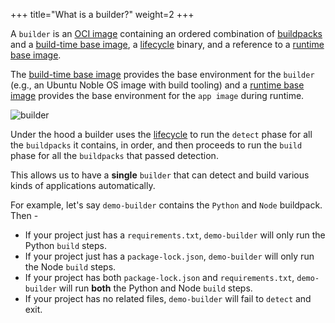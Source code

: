 +++
title="What is a builder?"
weight=2
+++

A `builder` is an [OCI image](https://github.com/opencontainers/image-spec) containing
an ordered combination of [buildpacks][buildpack] and
a [build-time base image], a [lifecycle] binary, and a reference to a [runtime base image].

<!--more-->

The [build-time base image] provides the base environment for the `builder`
(e.g., an Ubuntu Noble OS image with build tooling) and
a [runtime base image] provides the base environment for the `app image` during runtime.

![builder](/images/builder.svg)

Under the hood a builder uses the [lifecycle] to run the `detect` phase for all the `buildpacks` it contains, in order,
and then proceeds to run the `build` phase for all the `buildpacks` that passed detection.

This allows us to have a **single** `builder` that can detect and build various kinds of applications automatically.

For example, let's say `demo-builder` contains the `Python` and `Node` buildpack. Then -

- If your project just has a `requirements.txt`, `demo-builder` will only run the Python `build` steps.
- If your project just has a `package-lock.json`, `demo-builder` will only run the Node `build` steps.
- If your project has both `package-lock.json` and `requirements.txt`, `demo-builder` will run **both** the Python and Node `build` steps.
- If your project has no related files, `demo-builder` will fail to `detect` and exit.

[build-time base image]: /docs/for-app-developers/concepts/base-images/build/
[buildpack]: /docs/for-app-developers/concepts/buildpack/
[lifecycle]: /docs/for-platform-operators/concepts/lifecycle/
[runtime base image]: /docs/for-app-developers/concepts/base-images/run/
